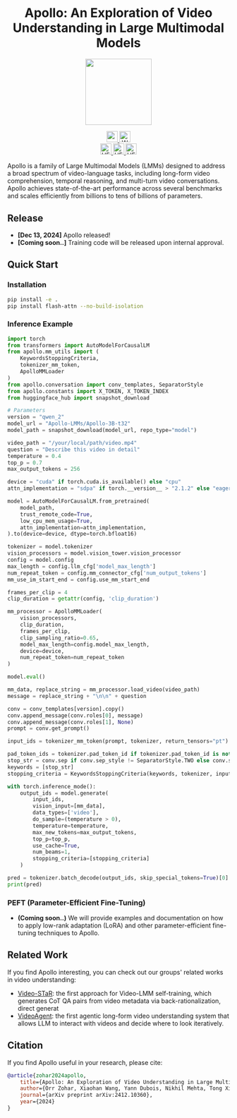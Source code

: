 <div align="center">

# Apollo: An Exploration of Video Understanding in Large Multimodal Models

<p align="center">
    <img src="assets/icon.jpg" width="150" style="margin-bottom: 0.2;"/>
<p>


<a href="https://arxiv.org/abs/2412.10360" target="_blank">
    <img alt="arXiv" src="https://img.shields.io/badge/arXiv-Apollo-red?logo=arxiv&style=for-the-badge" height="25" />
</a>
<a href="https://apollo-lmms.github.io" target="_blank">
    <img alt="Website" src="https://img.shields.io/badge/🌎_Website-apollo--lmms.github.io-blue.svg?style=for-the-badge" height="25" />
</a>
<br>
<a href="https://huggingface.co/Apollo-LMMs" target="_blank">
    <img alt="HF Model: Apollo-LMMs" src="https://img.shields.io/badge/%F0%9F%A4%97%20Model-Apollo--LMMs-ffc107?color=ffc107&logoColor=white&style=for-the-badge" height="25" />
</a>
<a href="https://huggingface.co/spaces/Apollo-LMMs/Apollo-3B" target="_blank">
    <img alt="HF Demo: Apollo-3B" src="https://img.shields.io/badge/%F0%9F%A4%97%20Demo-Apollo--3B-ffc107?color=ffc107&logoColor=white&style=for-the-badge" height="25" />
</a>
<a href="https://huggingface.co/spaces/Apollo-LMMs/ApolloBench" target="_blank">
    <img alt="HF Leaderboard: ApolloBench" src="https://img.shields.io/badge/%F0%9F%A4%97%20Leaderboard-ApolloBench-ffc107?color=ffc107&logoColor=white&style=for-the-badge" height="25" />
</a>

</div>



Apollo is a family of Large Multimodal Models (LMMs) designed to address a broad spectrum of video-language tasks, including long-form video comprehension, temporal reasoning, and multi-turn video conversations. Apollo achieves state-of-the-art performance across several benchmarks and scales efficiently from billions to tens of billions of parameters.

## Release
- **[Dec 13, 2024]** Apollo released!
- **[Coming soon..]** Training code will be released upon internal approval.

## Quick Start

### Installation

```bash
pip install -e .
pip install flash-attn --no-build-isolation
```

### Inference Example

```python
import torch
from transformers import AutoModelForCausalLM
from apollo.mm_utils import (
    KeywordsStoppingCriteria,
    tokenizer_mm_token,
    ApolloMMLoader
)
from apollo.conversation import conv_templates, SeparatorStyle
from apollo.constants import X_TOKEN, X_TOKEN_INDEX
from huggingface_hub import snapshot_download

# Parameters
version = "qwen_2"
model_url = "Apollo-LMMs/Apollo-3B-t32"
model_path = snapshot_download(model_url, repo_type="model")

video_path = "/your/local/path/video.mp4"
question = "Describe this video in detail"
temperature = 0.4
top_p = 0.7
max_output_tokens = 256

device = "cuda" if torch.cuda.is_available() else "cpu"
attn_implementation = "sdpa" if torch.__version__ > "2.1.2" else "eager"

model = AutoModelForCausalLM.from_pretrained(
    model_path,
    trust_remote_code=True,
    low_cpu_mem_usage=True,
    attn_implementation=attn_implementation,
).to(device=device, dtype=torch.bfloat16)

tokenizer = model.tokenizer
vision_processors = model.vision_tower.vision_processor
config = model.config
max_length = config.llm_cfg['model_max_length']
num_repeat_token = config.mm_connector_cfg['num_output_tokens']
mm_use_im_start_end = config.use_mm_start_end

frames_per_clip = 4
clip_duration = getattr(config, 'clip_duration')

mm_processor = ApolloMMLoader(
    vision_processors,
    clip_duration,
    frames_per_clip,
    clip_sampling_ratio=0.65,
    model_max_length=config.model_max_length,
    device=device,
    num_repeat_token=num_repeat_token
)

model.eval()

mm_data, replace_string = mm_processor.load_video(video_path)
message = replace_string + "\n\n" + question

conv = conv_templates[version].copy()
conv.append_message(conv.roles[0], message)
conv.append_message(conv.roles[1], None)
prompt = conv.get_prompt()

input_ids = tokenizer_mm_token(prompt, tokenizer, return_tensors="pt").unsqueeze(0).to(device)

pad_token_ids = tokenizer.pad_token_id if tokenizer.pad_token_id is not None else tokenizer.eos_token_id
stop_str = conv.sep if conv.sep_style != SeparatorStyle.TWO else conv.sep2
keywords = [stop_str]
stopping_criteria = KeywordsStoppingCriteria(keywords, tokenizer, input_ids)

with torch.inference_mode():
    output_ids = model.generate(
        input_ids,
        vision_input=[mm_data],
        data_types=['video'],
        do_sample=(temperature > 0),
        temperature=temperature,
        max_new_tokens=max_output_tokens,
        top_p=top_p,
        use_cache=True,
        num_beams=1,
        stopping_criteria=[stopping_criteria]
    )

pred = tokenizer.batch_decode(output_ids, skip_special_tokens=True)[0].strip()
print(pred)
```

### PEFT (Parameter-Efficient Fine-Tuning)
- **(Coming soon..)** We will provide examples and documentation on how to apply low-rank adaptation (LoRA) and other parameter-efficient fine-tuning techniques to Apollo.

## Related Work
If you find Apollo interesting, you can check out our groups' related works in video understanding:
* [Video-STaR](https://github.com/orrzohar/Video-STaR): the first approach for Video-LMM self-training, which generates CoT QA pairs from video metadata via back-rationalization, direct generat
* [VideoAgent](https://github.com/wxh1996/VideoAgent): the first agentic long-form video understanding system that allows LLM to interact with videos and decide where to look iteratively.

## Citation

If you find Apollo useful in your research, please cite:
```bibtex
@article{zohar2024apollo,
    title={Apollo: An Exploration of Video Understanding in Large Multimodal Models},
    author={Orr Zohar, Xiaohan Wang, Yann Dubois, Nikhil Mehta, Tong Xiao, Philippe Hansen-Estruch, Licheng Yu, Xiaofang Wang, Felix Juefei-Xu, Ning Zhang, Serena Yeung-Levy, and Xide Xia},
    journal={arXiv preprint arXiv:2412.10360},
    year={2024}
}
```
